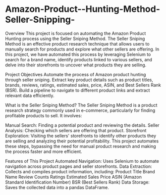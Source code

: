 # Amazon-Product--Hunting-Method-Seller-Snipping-

Overview
This project is focused on automating the Amazon Product Hunting process using the Seller Sniping Method. The Seller Sniping Method is an effective product research technique that allows users to manually search for products and explore what other sellers are offering. In this project, we have automated this process by leveraging Selenium to search for a brand name, identify products linked to various sellers, and delve into their storefronts to uncover what products they are selling.

Project Objectives
Automate the process of Amazon product hunting through seller sniping.
Extract key product details such as product titles, brands, reviews, ratings, estimated sales, price, ASIN, and Best Sellers Rank (BSR).
Build a pipeline to navigate to different product links and extract relevant data efficiently.

What is the Seller Sniping Method?
The Seller Sniping Method is a product research strategy commonly used in e-commerce, particularly for finding profitable products to sell. It involves:

Manual Search: Finding a potential product and reviewing the details.
Seller Analysis: Checking which sellers are offering that product.
Storefront Exploration: Visiting the sellers' storefronts to identify other products they are selling and analyzing their potential profitability.
This project automates these steps, bypassing the need for manual product research and making the process faster and more efficient.

Features of This Project
Automated Navigation: Uses Selenium to automate navigation across product pages and seller storefronts.
Data Extraction: Collects and compiles product information, including:
Product Title
Brand Name
Review Counts
Ratings
Estimated Sales
Price
ASIN (Amazon Standard Identification Number)
BSR (Best Sellers Rank)
Data Storage: Saves the collected data into a pandas DataFrame.

